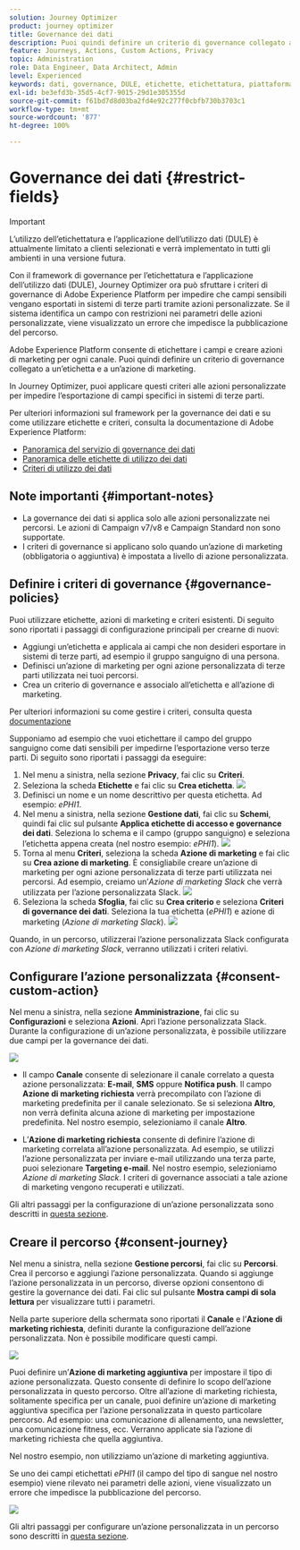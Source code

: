 ```yaml
---
solution: Journey Optimizer
product: journey optimizer
title: Governance dei dati
description: Puoi quindi definire un criterio di governance collegato a un’etichetta e a un’azione di marketing
feature: Journeys, Actions, Custom Actions, Privacy
topic: Administration
role: Data Engineer, Data Architect, Admin
level: Experienced
keywords: dati, governance, DULE, etichette, etichettatura, piattaforma, criterio
exl-id: be3efd3b-35d5-4cf7-9015-29d1e305355d
source-git-commit: f61bd7d8d03ba2fd4e92c277f0cbfb730b3703c1
workflow-type: tm+mt
source-wordcount: '877'
ht-degree: 100%

---
```


# Governance dei dati {#restrict-fields}


>[!IMPORTANT]
>
>L’utilizzo dell’etichettatura e l’applicazione dell’utilizzo dati (DULE) è attualmente limitato a clienti selezionati e verrà implementato in tutti gli ambienti in una versione futura.

Con il framework di governance per l’etichettatura e l’applicazione dell’utilizzo dati (DULE), Journey Optimizer ora può sfruttare i criteri di governance di Adobe Experience Platform per impedire che campi sensibili vengano esportati in sistemi di terze parti tramite azioni personalizzate. Se il sistema identifica un campo con restrizioni nei parametri delle azioni personalizzate, viene visualizzato un errore che impedisce la pubblicazione del percorso.

Adobe Experience Platform consente di etichettare i campi e creare azioni di marketing per ogni canale. Puoi quindi definire un criterio di governance collegato a un’etichetta e a un’azione di marketing.

In Journey Optimizer, puoi applicare questi criteri alle azioni personalizzate per impedire l’esportazione di campi specifici in sistemi di terze parti.

Per ulteriori informazioni sul framework per la governance dei dati e su come utilizzare etichette e criteri, consulta la documentazione di Adobe Experience Platform:

* [Panoramica del servizio di governance dei dati](https://experienceleague.adobe.com/docs/experience-platform/data-governance/home.html?lang=it)
* [Panoramica delle etichette di utilizzo dei dati](https://experienceleague.adobe.com/docs/experience-platform/data-governance/labels/overview.html?lang=it)
* [Criteri di utilizzo dei dati](https://experienceleague.adobe.com/docs/experience-platform/data-governance/policies/overview.html?lang=it)

## Note importanti {#important-notes}

* La governance dei dati si applica solo alle azioni personalizzate nei percorsi. Le azioni di Campaign v7/v8 e Campaign Standard non sono supportate.
* I criteri di governance si applicano solo quando un’azione di marketing (obbligatoria o aggiuntiva) è impostata a livello di azione personalizzata.

## Definire i criteri di governance {#governance-policies}

Puoi utilizzare etichette, azioni di marketing e criteri esistenti. Di seguito sono riportati i passaggi di configurazione principali per crearne di nuovi:

* Aggiungi un’etichetta e applicala ai campi che non desideri esportare in sistemi di terze parti, ad esempio il gruppo sanguigno di una persona.
* Definisci un’azione di marketing per ogni azione personalizzata di terze parti utilizzata nei tuoi percorsi.
* Crea un criterio di governance e associalo all’etichetta e all’azione di marketing.

Per ulteriori informazioni su come gestire i criteri, consulta questa [documentazione](https://experienceleague.adobe.com/docs/experience-platform/data-governance/policies/user-guide.html?lang=it#consent-policy)

Supponiamo ad esempio che vuoi etichettare il campo del gruppo sanguigno come dati sensibili per impedirne l’esportazione verso terze parti. Di seguito sono riportati i passaggi da eseguire:

1. Nel menu a sinistra, nella sezione **Privacy**, fai clic su **Criteri**.
1. Seleziona la scheda **Etichette** e fai clic su **Crea etichetta**.
   ![](assets/action-privacy1.png)
1. Definisci un nome e un nome descrittivo per questa etichetta. Ad esempio: _ePHI1_.
1. Nel menu a sinistra, nella sezione **Gestione dati**, fai clic su **Schemi**, quindi fai clic sul pulsante **Applica etichette di accesso e governance dei dati**. Seleziona lo schema e il campo (gruppo sanguigno) e seleziona l’etichetta appena creata (nel nostro esempio: _ePHI1_).
   ![](assets/action-privacy3.png)
1. Torna al menu **Criteri**, seleziona la scheda **Azione di marketing** e fai clic su **Crea azione di marketing**. È consigliabile creare un’azione di marketing per ogni azione personalizzata di terze parti utilizzata nei percorsi. Ad esempio, creiamo un’_Azione di marketing Slack_ che verrà utilizzata per l’azione personalizzata Slack.
   ![](assets/action-privacy4.png)
1. Seleziona la scheda **Sfoglia**, fai clic su **Crea criterio** e seleziona **Criteri di governance dei dati**. Seleziona la tua etichetta (_ePHI1_) e azione di marketing (_Azione di marketing Slack_).
   ![](assets/action-privacy5.png)

Quando, in un percorso, utilizzerai l’azione personalizzata Slack configurata con _Azione di marketing Slack_, verranno utilizzati i criteri relativi.

## Configurare l’azione personalizzata {#consent-custom-action}

Nel menu a sinistra, nella sezione **Amministrazione**, fai clic su **Configurazioni** e seleziona **Azioni**. Apri l’azione personalizzata Slack. Durante la configurazione di un’azione personalizzata, è possibile utilizzare due campi per la governance dei dati.

![](assets/action-privacy6.png)

* Il campo **Canale** consente di selezionare il canale correlato a questa azione personalizzata: **E-mail**, **SMS** oppure **Notifica push**. Il campo **Azione di marketing richiesta** verrà precompilato con l’azione di marketing predefinita per il canale selezionato. Se si seleziona **Altro**, non verrà definita alcuna azione di marketing per impostazione predefinita. Nel nostro esempio, selezioniamo il canale **Altro**.

* L’**Azione di marketing richiesta** consente di definire l’azione di marketing correlata all’azione personalizzata. Ad esempio, se utilizzi l’azione personalizzata per inviare e-mail utilizzando una terza parte, puoi selezionare **Targeting e-mail**. Nel nostro esempio, selezioniamo _Azione di marketing Slack_. I criteri di governance associati a tale azione di marketing vengono recuperati e utilizzati.

Gli altri passaggi per la configurazione di un’azione personalizzata sono descritti in [questa sezione](../action/about-custom-action-configuration.md#consent-management).

## Creare il percorso {#consent-journey}

Nel menu a sinistra, nella sezione **Gestione percorsi**, fai clic su **Percorsi**. Crea il percorso e aggiungi l’azione personalizzata.  Quando si aggiunge l’azione personalizzata in un percorso, diverse opzioni consentono di gestire la governance dei dati. Fai clic sul pulsante **Mostra campi di sola lettura** per visualizzare tutti i parametri.

Nella parte superiore della schermata sono riportati il **Canale** e l’**Azione di marketing richiesta**, definiti durante la configurazione dell’azione personalizzata. Non è possibile modificare questi campi.

![](assets/action-privacy7.png)

Puoi definire un’**Azione di marketing aggiuntiva** per impostare il tipo di azione personalizzata. Questo consente di definire lo scopo dell’azione personalizzata in questo percorso. Oltre all’azione di marketing richiesta, solitamente specifica per un canale, puoi definire un’azione di marketing aggiuntiva specifica per l’azione personalizzata in questo particolare percorso. Ad esempio: una comunicazione di allenamento, una newsletter, una comunicazione fitness, ecc. Verranno applicate sia l’azione di marketing richiesta che quella aggiuntiva.

Nel nostro esempio, non utilizziamo un’azione di marketing aggiuntiva.

Se uno dei campi etichettati _ePHI1_ (il campo del tipo di sangue nel nostro esempio) viene rilevato nei parametri delle azioni, viene visualizzato un errore che impedisce la pubblicazione del percorso.

![](assets/action-privacy8.png)

Gli altri passaggi per configurare un’azione personalizzata in un percorso sono descritti in [questa sezione](../building-journeys/using-custom-actions.md).